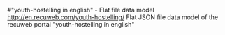 #"youth-hostelling in english" - Flat file data model
http://en.recuweb.com/youth-hostelling/
Flat JSON file data model of the recuweb portal "youth-hostelling in english"
